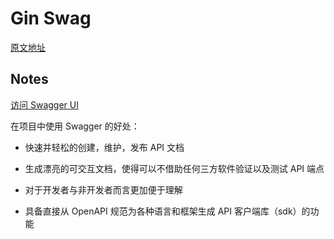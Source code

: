 # Gin Swag

[原文地址](https://blog.logrocket.com/documenting-go-web-apis-with-swag/)

## Notes

[访问 Swagger UI](http://localhost:8080/docs/index.html)

在项目中使用 Swagger 的好处：

- 快速并轻松的创建，维护，发布 API 文档

- 生成漂亮的可交互文档，使得可以不借助任何三方软件验证以及测试 API 端点

- 对于开发者与非开发者而言更加便于理解

- 具备直接从 OpenAPI 规范为各种语言和框架生成 API 客户端库（sdk）的功能

